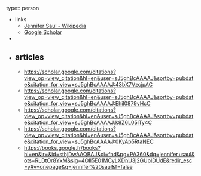 type:: person
- links
	- [Jennifer Saul - Wikipedia](https://en.wikipedia.org/wiki/Jennifer_Saul)
	- [Google Scholar](https://scholar.google.com/citations?user=sJ5ghBcAAAAJ&hl=en&oi=ao)
-
- ## articles
	- https://scholar.google.com/citations?view_op=view_citation&hl=en&user=sJ5ghBcAAAAJ&sortby=pubdate&citation_for_view=sJ5ghBcAAAAJ:43bX7VzcjpAC
	- https://scholar.google.com/citations?view_op=view_citation&hl=en&user=sJ5ghBcAAAAJ&sortby=pubdate&citation_for_view=sJ5ghBcAAAAJ:Ehil0879vHcC
	- https://scholar.google.com/citations?view_op=view_citation&hl=en&user=sJ5ghBcAAAAJ&sortby=pubdate&citation_for_view=sJ5ghBcAAAAJ:k8Z6L05lTy4C
	- https://scholar.google.com/citations?view_op=view_citation&hl=en&user=sJ5ghBcAAAAJ&sortby=pubdate&citation_for_view=sJ5ghBcAAAAJ:0KyAp5RtaNEC
	- https://books.google.fr/books?hl=en&lr=&id=sthjDwAAQBAJ&oi=fnd&pg=PA360&dq=jennifer+saul&ots=RLDtOr8YxM&sig=4OII5E01MCyLXDnU3j2GUpIDUdE&redir_esc=y#v=onepage&q=jennifer%20saul&f=false